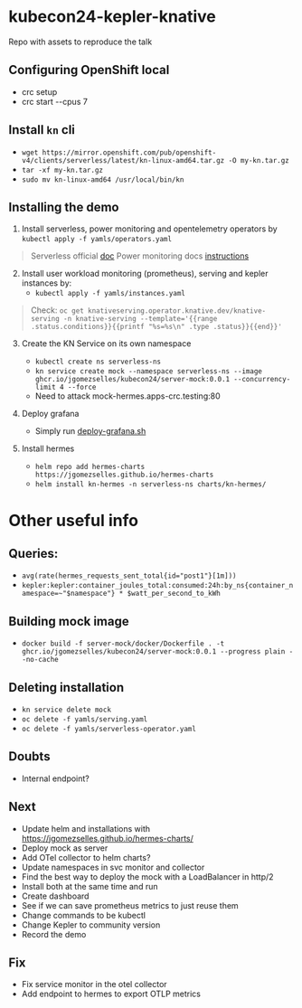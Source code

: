 # kubecon24-kepler-knative
Repo with assets to reproduce the talk

## Configuring OpenShift local
* crc setup
* crc start --cpus 7

## Install `kn` cli
   *  `wget https://mirror.openshift.com/pub/openshift-v4/clients/serverless/latest/kn-linux-amd64.tar.gz -O my-kn.tar.gz`
   *  `tar -xf my-kn.tar.gz`
   *  `sudo mv kn-linux-amd64 /usr/local/bin/kn`

## Installing the demo
1. Install serverless, power monitoring and opentelemetry operators by  `kubectl apply -f yamls/operators.yaml`

> Serverless official [doc](https://docs.openshift.com/serverless/1.31/install/install-serverless-operator.html)
> Power monitoring docs [instructions](https://docs.openshift.com/container-platform/4.14/observability/power_monitoring/installing-power-monitoring.html)
  
2. Install user workload monitoring (prometheus), serving and kepler instances by:
   * `kubectl apply -f yamls/instances.yaml`

> Check: `oc get knativeserving.operator.knative.dev/knative-serving -n knative-serving --template='{{range .status.conditions}}{{printf "%s=%s\n" .type .status}}{{end}}'`

3. Create the KN Service on its own namespace
   * `kubectl create ns serverless-ns`
   * `kn service create mock --namespace serverless-ns --image ghcr.io/jgomezselles/kubecon24/server-mock:0.0.1 --concurrency-limit 4 --force`
   * Need to attack mock-hermes.apps-crc.testing:80

5. Deploy grafana
   * Simply run [deploy-grafana.sh](https://github.com/sustainable-computing-io/kepler-operator/blob/v1alpha1/hack/dashboard/openshift/deploy-grafana.sh)

6. Install hermes
   * `helm repo add hermes-charts https://jgomezselles.github.io/hermes-charts`
   * `helm install kn-hermes -n serverless-ns charts/kn-hermes/`


# Other useful info

## Queries:
   * `avg(rate(hermes_requests_sent_total{id="post1"}[1m]))`
   * `kepler:kepler:container_joules_total:consumed:24h:by_ns{container_namespace=~"$namespace"} * $watt_per_second_to_kWh`

## Building mock image
   * `docker build -f server-mock/docker/Dockerfile . -t ghcr.io/jgomezselles/kubecon24/server-mock:0.0.1 --progress plain --no-cache`

## Deleting installation
* `kn service delete mock`
* `oc delete -f yamls/serving.yaml`
* `oc delete -f yamls/serverless-operator.yaml`

## Doubts
* Internal endpoint?

## Next
* Update helm and installations with https://jgomezselles.github.io/hermes-charts/
* Deploy mock as server
* Add OTel collector to helm charts?
* Update namespaces in svc monitor and collector
* Find the best way to deploy the mock with a LoadBalancer in http/2
* Install both at the same time and run
* Create dashboard
* See if we can save prometheus metrics to just reuse them
* Change commands to be kubectl
* Change Kepler to community version
* Record the demo

## Fix
* Fix service monitor in the otel collector
* Add endpoint to hermes to export OTLP metrics